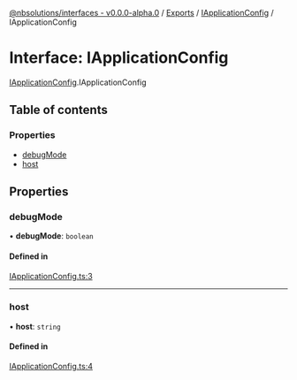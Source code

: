[@nbsolutions/interfaces - v0.0.0-alpha.0](../README.md) / [Exports](../modules.md) / [IApplicationConfig](../modules/IApplicationConfig.md) / IApplicationConfig

# Interface: IApplicationConfig

[IApplicationConfig](../modules/IApplicationConfig.md).IApplicationConfig

## Table of contents

### Properties

- [debugMode](IApplicationConfig.IApplicationConfig-1.md#debugmode)
- [host](IApplicationConfig.IApplicationConfig-1.md#host)

## Properties

### debugMode

• **debugMode**: `boolean`

#### Defined in

[IApplicationConfig.ts:3](https://github.com/nbsolutions-ca/interfaces/blob/f8eb3ad/src/IApplicationConfig.ts#L3)

___

### host

• **host**: `string`

#### Defined in

[IApplicationConfig.ts:4](https://github.com/nbsolutions-ca/interfaces/blob/f8eb3ad/src/IApplicationConfig.ts#L4)
